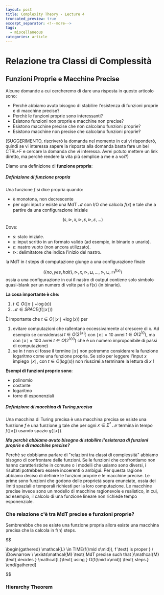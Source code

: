 ```yaml
---
layout: post
title: Complexity Theory - Lecture 4
truncated_preview: true
excerpt_separator: <!--more-->
tags:
  - miscellaneous
categories: article
---
```

<!--more-->
# Relazione tra Classi di Complessità

## Funzioni Proprie e Macchine Precise
Alcune domande a cui cercheremo di dare una risposta in questo articolo sono:
- Perchè abbiamo avuto bisogno di stabilire l'esistenza di funzioni proprie e di macchine precise?
- Perchè le funzioni proprie sono interessanti?
- Esistono funzioni non proprie e macchine non precise?
- Esistono macchine precise che non calcolano funzioni proprie?
- Esistono macchine non precise che calcolano funzioni proprie?

(SUGGERIMENTO, riscriverò la domanda nel momento in cui vi risponderò, quindi se vi interessa sapere la risposta alla domanda basta fare un bel CTRL+F e cercare la domanda che vi interessa. Avrei potuto mettere un link diretto, ma perchè rendere la vita più semplice a me e a voi?)

Diamo una definizione di **funzione propria**:
##### Definizione di funzione propria
Una funzione $f$ si dice propria quando:
- è monotona, non decrescente
- per ogni input $x$ esiste una MdT $\mathcal{M}$ con I/O che calcola $f(x)$ e tale che a partire da una configurazione iniziale 

$$
(s, \triangleright,x,\triangleright,\varepsilon, \triangleright,\varepsilon,\dots )
$$
Dove:

- $s$: stato iniziale.
- $x$: input scritto in un formato valido (ad esempio, in binario o unario).
- $\varepsilon$: nastro vuoto (non ancora utilizzato).
- $\triangleright$: delimitatore che indica l'inizio del nastro.

la MdT in $t$ steps di computazione giunge a una configurazione finale 

$$
(\{no,yes,halt\}, \triangleright, x, \triangleright,\sqcup, \dots, \triangleright,\sqcup, \sqcap^{f(x)})
$$
ossia a una configurazione in cui il nastro di output contiene solo simbolo quasi-blank per un numero di volte pari a f(x) (in binario).

**La cosa importante è che:**
1. $t \in O(\mid x\mid + \log(x))$ 
2. $\mathcal{M} \in SPACE(f(\mid x\mid))$

È importante che  $t \in O(\mid x\mid + \log(x))$  per 
1. evitare computazioni che rallentano eccessivamente al crescere di $x$. 
   Ad esempio se considerassi $t \in O(2^{\mid x\mid})$ con $\mid x\mid  = 10$ avrei $t \in O(2^{10})$, ma con $\mid x \mid = 100$ avrei $t \in O(2^{100})$ che è un numero improponibile di passi di computazione)
2. se in $t$ non ci fosse il termine $\mid x\mid$ non potremmo considerare la funzione logaritmo come una funzione propria. Se solo per leggere l'input $x$ impiego $\mid x\mid$, con $t \in  O(log(x))$ non riuscirei a terminare la lettura di $x$ !


**Esempi di funzioni proprie sono**:
- polinomio
- costante
- logaritmo
- torre di esponenziali

##### Definizione di macchina di Turing precisa
Una macchina di Turing precisa è una macchina precisa se esiste una funzione $f$ e una funzione $g$ tale che per ogni $x \in \Sigma^*$ $\mathcal{M}$ termina in tempo $f(\mid x\mid)$ usando spazio $g(\mid x\mid)$.

***Ma perchè abbiamo avuto bisogno di stabilire l'esistenza di funzioni proprie e di macchine precise?***

Perchè se dobbiamo parlare di "relazioni tra classi di complessità" abbiamo bisogno di confrontare delle funzioni. Se le funzioni che confrontiamo non hanno caratteristiche in comune o i modelli che usiamo sono diversi, i risultati potrebbero essere incoerenti o ambigui.
Per questa ragione abbiamo deciso di definire le funzioni proprie e le macchine precise. Le prime sono funzioni che godono delle proprietà sopra enunciate, ossia dei limiti spaziali e temporali richiesti per la loro computazione. Le macchine precise invece sono un modello di macchine ragionevole e realistico, in cui, ad esempio, il calcolo di una funzione lineare non richiede tempo esponenziale.  

### Che relazione c'è tra MdT precise e funzioni proprie?
Sembrerebbe che se esiste una funzione propria allora esiste una macchina precisa che la calcola in f(n) steps.

$$

\begin{gathered}
\mathcal{L} \in TIME(f(\mid x\mid)), f \text{ is proper } \\
\Downarrow \\
\exists\mathcal{M} \text{ MdT precise such that }\mathcal{M} \text{ decides } \mathcal{L}\text{ using } O(f(\mid x\mid)) \text{ steps.}
\end{gathered}


$$


### Hierarchy Theorem
